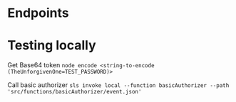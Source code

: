 # Endpoints

# Testing locally

Get Base64 token `node encode <string-to-encode (TheUnforgivenOne=TEST_PASSWORD)>`

Call basic authorizer `sls invoke local --function basicAuthorizer --path 'src/functions/basicAuthorizer/event.json'`
